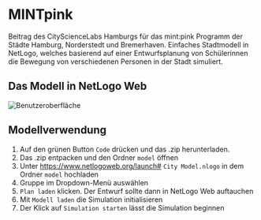 # MINTpink

Beitrag des CityScienceLabs Hamburgs für das mint:pink Programm der Städte Hamburg, Norderstedt und Bremerhaven. Einfaches Stadtmodell in NetLogo, welches basierend auf einer Entwurfsplanung von Schülerinnen die Bewegung von verschiedenen Personen in der Stadt simuliert. 

## Das Modell in NetLogo Web

![Benutzeroberfläche](https://github.com/herzogrh/MINTpink/blob/main/images/model_ui.png)



## Modellverwendung
1. Auf den grünen Button `Code` drücken und das .zip herunterladen.
2. Das .zip entpacken und den Ordner `model` öffnen
3. Unter https://www.netlogoweb.org/launch# `City Model.nlogo` in dem Ordner `model` hochladen
4. Gruppe im Dropdown-Menü auswählen
5. `Plan laden` klicken. Der Entwurf sollte dann in NetLogo Web auftauchen
6. Mit `Modell laden` die Simulation initialisieren
7. Der Klick auf `Simulation starten` lässt die Simulation beginnen

